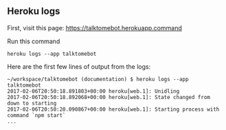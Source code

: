 ## Heroku logs
First, visit this page: https://talktomebot.herokuapp.command

Run this command
```
heroku logs --app talktomebot
```
Here are the first few lines of output from the logs:
```
~/workspace/talktomebot (documentation) $ heroku logs --app talktomebot
2017-02-06T20:50:18.891803+00:00 heroku[web.1]: Unidling
2017-02-06T20:50:18.892068+00:00 heroku[web.1]: State changed from down to starting
2017-02-06T20:50:20.090867+00:00 heroku[web.1]: Starting process with command `npm start`
...
```

